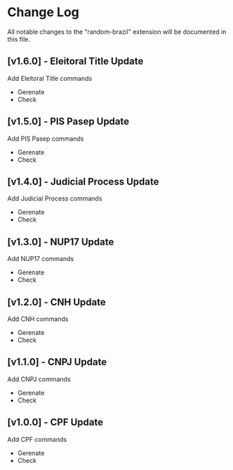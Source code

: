 # Change Log

All notable changes to the "random-brazil" extension will be documented in this file.

<!-- Check [Keep a Changelog](http://keepachangelog.com/) for recommendations on how to structure this file. -->

## [v1.6.0] - Eleitoral Title Update

Add Eleitoral Title commands
- Gerenate
- Check

## [v1.5.0] - PIS Pasep Update

Add PIS Pasep commands
- Gerenate
- Check

## [v1.4.0] - Judicial Process Update

Add Judicial Process commands
- Gerenate
- Check

## [v1.3.0] - NUP17 Update

Add NUP17 commands
- Gerenate
- Check

## [v1.2.0] - CNH Update

Add CNH commands
- Gerenate
- Check

## [v1.1.0] - CNPJ Update

Add CNPJ commands
- Gerenate
- Check

## [v1.0.0] - CPF Update

Add CPF commands
- Gerenate
- Check